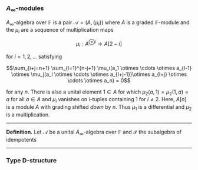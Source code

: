 ### $A_\infty$-modules
$A_\infty$-algebra over $\mathbb{F}$ is a pair $\mathcal{A}=(A,\{\mu_i\})$ where $A$ is a graded $\mathbb{F}$-module and the $\mu_i$ are a sequence of multiplication maps

$$\mu_i:A^{\otimes i} \to A[2-i]$$

for $i 	= 1, 2, ...$ satisfying 

$$\sum_{i+j=n+1} \sum_{l=1}^{n-j+1} \mu_i(a_1 \otimes \cdots \otimes a_{l-1} \otimes \mu_j(a_l \otimes \cdots \otimes a_{l+j-1})\otimes a_{l+j} \otimes  \cdots \otimes a_n) = 0$$

for any $n$. There is also a unital element $1 \in A$ for which $\mu_2(a,1)=\mu_2(1,a)=a$ for all $a \in A$ and $\mu_i$ vanishes on i-tuples containing $1$ for $i \neq 2$. Here, $A[n]$ is a module $A$ with grading shifted *down* by $n$. Thus $\mu_1$ is a differential and $\mu_2$ is a multiplication.

___
**Definition.** Let $\mathcal{A}$ be a unital $A_\infty$-algebra over $\mathbb{F}$ and $\mathcal{I}$ the subalgebra of idempotents 

___

### Type D-structure

<!--stackedit_data:
eyJoaXN0b3J5IjpbMjMzNzE5MzQsNDcxMzE3MDcyLDQ4OTEzNz
Q2NCw2MzQ4MDIyMTMsLTIwMjg5NzU1NSw3MzA5OTgxMTZdfQ==

-->